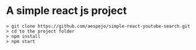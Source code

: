 # A simple react js project


```
> git clone https://github.com/aespejo/simple-react-youtube-search.git
> cd to the project folder
> npm install
> npm start
```

